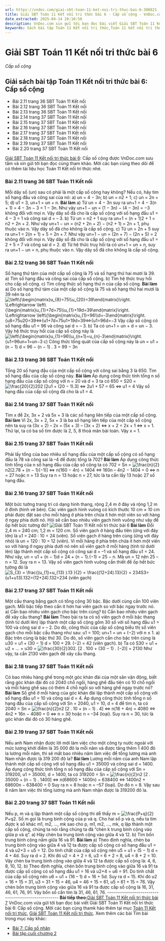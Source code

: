 ```yaml
---
url: https://vndoc.com/giai-sbt-toan-11-ket-noi-tri-thuc-bai-6-308821
title: Giải SBT Toán 11 Kết nối tri thức bài 6 - Cấp số cộng - VnDoc.com
date_extracted: 2025-04-14 20:10:58
description: VnDoc.com xin gửi tới bạn đọc bài viết Giải SBT Toán 11 Kết nối tri thức bài 6: Cấp số cộng. Mời các bạn cùng tham khảo để có thêm tài liệu giải sách bài tập Toán 11 Kết nối tri thức nhé.
keywords: Sách bài tập Toán 11 Kết nối tri thức,Toán 11 kết nối tri thức,toán 11 kết nối,toán 11,sách bài tập toán 11,SBT toán 11,giải sách bài tập toán 11 kết nối tri thức,SBT toán 11 kết nối tri thức,giải SBT Toán 11,giải SBT toán 11 kết nối tri thức,giải sách bài tập toán 11,Giải SBT Toán 11 Kết nối tri thức bài 6 Cấp số cộng,giải sách bài tập toán 11 kết nối tri thức bài 6,Cấp số cộng,Giải SBT Toán 11 Kết nối tri thức bài 6
---
```


# Giải SBT Toán 11 Kết nối tri thức bài 6
 _Cấp số cộng_
## Giải sách bài tập Toán 11 Kết nối tri thức bài 6: Cấp số cộng
  * Bài 2.11 trang 36 SBT Toán 11 Kết nối
  * Bài 2.12 trang 36 SBT Toán 11 Kết nối
  * Bài 2.13 trang 36 SBT Toán 11 Kết nối
  * Bài 2.14 trang 37 SBT Toán 11 Kết nối
  * Bài 2.15 trang 37 SBT Toán 11 Kết nối
  * Bài 2.16 trang 37 SBT Toán 11 Kết nối
  * Bài 2.17 trang 37 SBT Toán 11 Kết nối
  * Bài 2.18 trang 37 SBT Toán 11 Kết nối
  * Bài 2.19 trang 37 SBT Toán 11 Kết nối
  * Bài 2.20 trang 37 SBT Toán 11 Kết nối

[Giải SBT Toán 11 Kết nối tri thức bài 6](<https://vndoc.com/giai-sbt-toan-11-ket-noi-tri-thuc-bai-6-308821>): Cấp số cộng được VnDoc.com sưu tầm và xin gửi tới bạn đọc cùng tham khảo. Mời các bạn cùng theo dõi để có thêm tài liệu học Toán 11 Kết nối tri thức nhé.
### Bài 2.11 trang 36 SBT Toán 11 Kết nối
Mỗi dãy số \(un\) sau có phải là một cấp số cộng hay không? Nếu có, hãy tìm số hạng đầu và công sai của nó:
a\) un = 4 − 3n;
b\) un = n2 \+ 1;
c\) un = 2n + 5;
d\) u1 = 3, un+1 = un \+ n.
**Bài làm**
a\) Từ un = 4 − 3n suy ra un+1 = 4 − 3\(n + 1\) = 4 − 3n − 3 = 1 − 3n.
Như vậy un+1 − un = \(1 − 3n\) − \(4 − 3n\) = −3 không đổi với mọi n.
Vậy dãy số đã cho là cấp số cộng với số hạng đầu u1 = 4 − 3 = 1 và công sai d = – 3.
b\) Từ un = n2 \+ 1 suy ra un+1 = \(n + 1\)2 \+ 1 = n2 \+ 2n + 2.
Như vậy un+1 − un = \(n2 \+ 2n + 2\) − \(n2 \+ 1\) = 2n + 1, phụ thuộc vào n.
Vậy dãy số đã cho không là cấp số cộng.
c\) Từ un = 2n + 5 suy ra un+1 = 2\(n + 1\) + 5 = 2n + 7.
Như vậy un+1 − un = \(2n + 7\) − \(2n + 5\) = 2 không đổi với mọi n.
Vậy dãy số đã cho là cấp số cộng với số hạng đầu u1 = 2 + 5 = 7 và công sai d = 2.
d\) Từ hệ thức truy hồi ta có un+1 = un \+ n, suy ra un+1 − un = n, phụ thuộc vào n.
Vậy dãy số đã cho không là cấp số cộng.
### Bài 2.12 trang 36 SBT Toán 11 Kết nối
Số hạng thứ tám của một cấp số cộng là 75 và số hạng thứ hai mươi là 39.
a\) Tìm số hạng đầu và công sai của cấp số cộng.
b\) Tìm hệ thức truy hồi cho cấp số cộng.
c\) Tìm công thức số hạng thứ n của cấp số cộng.
**Bài làm**
a\) Do số hạng thứ tám của một cấp số cộng là 75 và số hạng thứ hai mươi là 39 nên ta có
![\\left\\{\\begin{matrix}u_{8}=75\\\\u_{20}=39\\end{matrix}\\right. \\Leftrightarrow \\left\\{\\begin{matrix}u_{1}+7d=75\\\\u_{1}+19d=39\\end{matrix}\\right. \\Leftrightarrow \\left\\{\\begin{matrix}u_{1}=96\\\\d=-3\\end{matrix}\\right.](https://i.vdoc.vn/data/image/blank.png)\{u8=75u20=39⇔\{u1+7d=75u1+19d=39⇔\{u1=96d=−3
Vậy cấp số cộng có số hạng đầu u1 = 96 và công sai d = – 3.
b\) Ta có un+1 = un \+ d = un − 3.
Vậy hệ thức truy hồi của cấp số cộng này là ![\\left\\{\\begin{matrix}u_{1}=96\\\\u_{n+1}=u_{n}-3\\end{matrix}\\right.](https://i.vdoc.vn/data/image/blank.png)\{u1=96un+1=un−3
c\) Công thức tổng quát của cấp số cộng này là
un = u1 \+ \(n − 1\) d = 96 − \(n − 1\) . 3 = 99 − 3n
### Bài 2.13 trang 36 SBT Toán 11 Kết nối
Tổng 20 số hạng đầu của một cấp số cộng với công sai bằng 3 là 650. Tìm số hạng đầu của cấp số cộng này.
**Bài làm**
Áp dụng công thức tính tổng n số hạng đầu của cấp số cộng với n = 20 và d = 3 ta có
650 = S20 = ![\\frac{20}{2}](https://i.vdoc.vn/data/image/blank.png)202 \[2u1 \+ \(20 − 1\).3\]
⇔ 2u1 \+ 57 = 65
⇔ u1 = 4
Vậy số hạng đầu của cấp số cộng đã cho là u1 = 4.
### Bài 2.14 trang 37 SBT Toán 11 Kết nối
Tìm x để 2x, 3x + 2 và 5x + 3 là các số hạng liên tiếp của một cấp số cộng.
**Bài làm**
Vì 2x, 3x + 2, 5x + 3 là ba số hạng liên tiếp của một cấp số cộng nên ta suy ra
\(3x + 2\) – 2x = \(5x + 3\) – \(3x + 2\)
⇔ x + 2 = 2x + 1
⇔ x = 1.
Thử lại, ta có ba số tìm được là 2, 5, 8 thoả mãn bài toán.
Vậy x = 1.
### Bài 2.15 trang 37 SBT Toán 11 Kết nối
Phải lấy tổng của bao nhiêu số hạng đầu của một cấp số cộng có số hạng đầu là 78 và công sai là –4 để được tổng là 702?
**Bài làm**
Áp dụng công thức tính tổng của n số hạng đầu của cấp số cộng ta có
702 = Sn = ![\\frac{n}{2}](https://i.vdoc.vn/data/image/blank.png)n2\[2.78 + \(n − 1\)\(−1\)\]
⇔ n\(160 − 4n\) = 1404
⇔ 160n – 4n2 − 1404 = 0
⇔ n = 27 hoặc n = 13
Suy ra n = 13 hoặc n = 27, tức là ta cần lấy 13 hoặc 27 số hạng đầu.
### Bài 2.16 trang 37 SBT Toán 11 Kết nối
Một bức tường trang trí có dạng hình thang, rộng 2,4 m ở đáy và rộng 1,2 m ở đỉnh \(hình vẽ bên\). Các viên gạch hình vuông có kích thước 10 cm × 10 cm phải được đặt sao cho mỗi hàng ở phía trên chứa ít hơn một viên so với hàng ở ngay phía dưới nó. Hỏi sẽ cần bao nhiêu viên gạch hình vuông như vậy để ốp hết bức tường đó?
![Giải SBT Toán 11 Kết nối tri thức bài 6](https://i.vdoc.vn/data/image/2023/11/06/giai-sbt-toan-11-ket-noi-tri-thuc-bai-6-1.jpg)
**Bài làm**
Đổi 2,4 m = 240 cm; 1,2 m = 120 cm.
Số viên gạch ở hàng đầu tiên \(ứng với đáy lớn\) là u1 = 240 : 10 = 24 \(viên\).
Số viên gạch ở hàng trên cùng \(ứng với đáy nhỏ\) là un = 120 : 10 = 12 \(viên\).
Vì mỗi hãng ở phía trên chứa ít hơn một viên so với hàng ở ngay phía dưới nó nên số viên gạch ở mỗi hàng \(tính từ dưới lên\) lập thành một cấp số cộng có công sai d = –1 và số hạng đầu u1 = 24.
Như vậy, un = u1 \+ \(n − 1\)d = 24 + \(n − 1\).\(−1\) = 25 − n. Mà un = 12 nên 25 – n = 12.
Suy ra n = 13.
Vậy số viên gạch hình vuông cần thiết để ốp hết bức tường đó là
![S_{3} = \\frac{\(u_{1}+u_{13} \).13 }{2} = \\frac{\(12+24\).13}{2} = 234](https://i.vdoc.vn/data/image/blank.png)S3=\(u1+u13\).132=\(12+24\).132=234 \(viên gạch\)
### Bài 2.17 trang 37 SBT Toán 11 Kết nối
Một cầu thang bằng gạch có tổng cộng 30 bậc. Bậc dưới cùng cần 100 viên gạch. Mỗi bậc tiếp theo cần ít hơn hai viên gạch so với bậc ngay trước nó.
a\) Cần bao nhiêu viên gạch cho bậc trên cùng?
b\) Cần bao nhiêu viên gạch để xây cầu thang?
**Bài làm**
Theo bài ra ta có số viên gạch ở mỗi bậc thang \(tính từ dưới lên\) lập thành một cấp số cộng gồm 30 số với số hạng đầu u1 = 100 và công sai d = – 2.
Do đó, công thức của cấp số cộng biểu thị số viên gạch cho mỗi bậc cầu thang như sau:
u1 = 100; un+1 = un \+ \(−2\) với n ≤ 1.
a\) Bậc trên cùng là bậc thứ 30. Do đó, số viên gạch cần cho bậc trên cùng là
u30 = u1 \+ \(30 − 1\) d = 100 + 29. \(−2\) = 42 \(viên gạch\).
b\) Ta có S30 = u1 \+ u2 \+ … + u30 = ![\\frac{30}{2}](https://i.vdoc.vn/data/image/blank.png)302. \[2 . 100 + \(30 − 1\) . \(−2\)\] = 2130
Như vậy, ta cần 2130 viên gạch để xây cầu thang.
### Bài 2.18 trang 37 SBT Toán 11 Kết nối
Có bao nhiêu hàng ghế trong một góc khán đài của một sân vận động, biết rằng góc khán đài đó có 2040 chỗ ngồi, hàng ghế đầu tiên có 10 chỗ ngồi và mỗi hàng ghế sau có thêm 4 chỗ ngồi so với hàng ghế ngay trước nó?
**Bài làm**
Số ghế ở mỗi hàng của góc khán đài lập thành một cấp số cộng với số hạng đầu u1 = 10 và công sai d = 4.
Áp dụng công thức tính tổng n số hạng đầu của cấp số cộng với Sn = 2040, u1 = 10, d = 4 để tìm n, ta có
2040 = Sn = ![\\frac{n}{2}](https://i.vdoc.vn/data/image/blank.png)n2 \[2 . 10 + \(n − 1\) . 4\]
⇔ n\(16 + 4n\) = 4080
⇔ 4n2 \+ 16n − 4080 = 0
⇔ n = 30 hoặc n = –34 \(loại\).
Suy ra n = 30, tức là góc khán đài đó có 30 hàng ghế.
### Bài 2.19 trang 37 SBT Toán 11 Kết nối
Nếu anh Nam nhận được lời mời làm việc cho một công ty nước ngoài với mức lương khởi điểm là 35 000 đô la mỗi năm và được tăng thêm 1 400 đô la lương mỗi năm, thì sẽ mất bao nhiêu năm làm việc để tổng lương mà anh Nam nhận được là 319 200 đô la?
**Bài làm**
Lương mỗi năm của anh Nam lập thành một cấp số cộng với số hạng đầu u1 = 35000 và công sai d = 1400.
Áp dụng công thức tính tổng n số hạng đầu của cấp số cộng với Sn = 319200, u1 = 35000, d = 1400, ta có
319200 = Sn = ![\\frac{n}{2}](https://i.vdoc.vn/data/image/blank.png)n2 \[2 . 35000 + \(n − 1\) . 1400\]
⇔ n\(68600 + 1400n\) = 638400
⇔ 1400n2 \+ 68600n − 638400 = 0
Suy ra n = 8 hoặc n = –57 \(loại\). Do đó n = 8.
Vậy sau 8 năm làm việc thì tổng lương mà anh Nam nhận được là 319200 đô la.
### Bài 2.20 trang 37 SBT Toán 11 Kết nối
Nếu p, m và q lập thành một cấp số cộng thì dễ thấy m = ![\\frac{P+q}{2}](https://i.vdoc.vn/data/image/blank.png)P+q2. Số m gọi là trung bình cộng của p và q. Cho hai số p và q, nếu ta tìm được k số khác m1, m2, ..., mk sao cho p, m1, m2, …, mk, q lập thành một cấp số cộng, chúng ta nói rằng chúng ta đã “chèn k trung bình cộng vào giữa p và q”.
a\) Hãy chèn ba trung bình cộng vào giữa 4 và 12.
b\) Tìm bốn trung bình cộng nằm giữa 16 và 91.
**Bài làm**
a\) Theo định nghĩa, chèn ba trung bình cộng vào giữa 4 và 12 ta được cấp số cộng có số hạng đầu u1 = 4 và u2+3 = u5 = 12.
Do tính chất của cấp số cộng nên u5 = u1 \+ \(5 − 1\) d = 4 + 4d. Suy ra d = 2.
Khi đó u2 = 4 + 2 = 6, u3 = 6 + 2 = 8, u4 = 8 + 2 = 10.
Vậy chèn ba trung bình cộng vào giữa 4 và 12 ta được cấp số cộng là: 4, 6, 8, 10, 12.
b\) Theo định nghĩa, chèn bốn trung bình cộng vào giữa 16 và 91 ta được cấp số cộng có số hạng đầu u1 = 16 và u2+4 = u6 = 91.
Do tính chất của cấp số cộng nên u6 = u1 \+ \(16 – 1\) d = 16 + 5d. Suy ra d = 15.
Khi đó u2 = 16 + 15 = 31, u3 = 31 + 15 = 46, u4 = 46 + 15 = 61, u5 = 61 + 15 = 76.
Vậy chèn bốn trung bình cộng vào giữa 16 và 91 ta được cấp số cộng là 16, 31, 46, 61, 76, 91.
Vậy bốn số cần tìm là 31, 46, 61, 76.
\-----------------------------------------------------
**Bài tiếp theo:**[Giải SBT Toán 11 Kết nối tri thức bài 7](<https://vndoc.com/giai-sbt-toan-11-ket-noi-tri-thuc-bai-7-308829>)
VnDoc.com vừa gửi tới bạn đọc bài viết Giải SBT Toán 11 Kết nối tri thức bài 6: Cấp số cộng. Mời các bạn cùng thamk hảo thêm tại mục [Toán 11 Kết nối tri thức](<https://vndoc.com/toan-11-ket-noi-tri-thuc>), [Giải SBT Toán 11 Kết nối tri thức](<https://vndoc.com/sach-bai-tap-toan-11-ket-noi-tri-thuc>).
Xem thêm các bài Tìm bài trong mục này khác:
  * [Bài 7: Cấp số nhân](</giai-sbt-toan-11-ket-noi-tri-thuc-bai-7-308829>)
  * [Bài tập cuối chương 2](</giai-sbt-toan-11-ket-noi-tri-thuc-bai-tap-cuoi-chuong-2-308846>)

